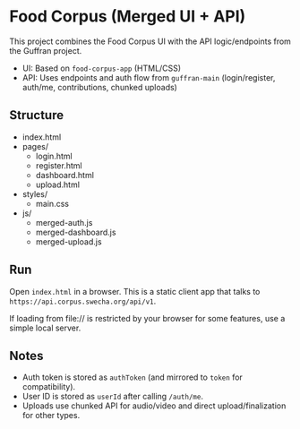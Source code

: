 # Food Corpus (Merged UI + API)

This project combines the Food Corpus UI with the API logic/endpoints from the Guffran project.

- UI: Based on `food-corpus-app` (HTML/CSS)
- API: Uses endpoints and auth flow from `guffran-main` (login/register, auth/me, contributions, chunked uploads)

## Structure

- index.html
- pages/
  - login.html
  - register.html
  - dashboard.html
  - upload.html
- styles/
  - main.css
- js/
  - merged-auth.js
  - merged-dashboard.js
  - merged-upload.js

## Run

Open `index.html` in a browser. This is a static client app that talks to `https://api.corpus.swecha.org/api/v1`.

If loading from file:// is restricted by your browser for some features, use a simple local server.

## Notes

- Auth token is stored as `authToken` (and mirrored to `token` for compatibility).
- User ID is stored as `userId` after calling `/auth/me`.
- Uploads use chunked API for audio/video and direct upload/finalization for other types.
